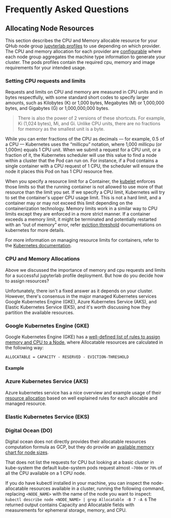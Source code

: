 # Frequently Asked Questions

## Allocating Node Resources
   This section describes the CPU and Memory allocable resource for your QHub node group [jupyterlab profiles](https://docs.qhub.dev/en/stable/source/05_reference/02_system_maintenance.html?highlight=node%20groups#setting-specific-jupyterlab-profile-to-run-on-a-nodegroup) to use depending on which provider. The CPU and memory allocation for each provider are [configurable](https://docs.qhub.dev/en/stable/source/02_get_started/04_configuration.html?highlight=profiles#provider-infrastructure) where each node group aggregates the machine type information to generate your cluster. The pods profiles contain the required cpu, memory and image requirements for your intended usage.
### Setting CPU requests and limits
   Requests and limits on CPU and memory are measured in CPU units and in bytes respectfully, with some standard short codes to specify larger amounts, such as Kilobytes (K) or 1,000 bytes, Megabytes (M) or 1,000,000 bytes, and Gigabytes (G) or 1,000,000,000 bytes.

   > There is also the power of 2 versions of these shortcuts. For example, Ki (1,024 bytes), Mi, and Gi. Unlike CPU units, there are no fractions for memory as the smallest unit is a byte.

   While you can enter fractions of the CPU as decimals — for example, 0.5 of a CPU — Kubernetes uses the “millicpu” notation, where 1,000 millicpu (or 1,000m) equals 1 CPU unit.
   When we submit a request for a CPU unit, or a fraction of it, the Kubernetes scheduler will use this value to find a node within a cluster that the Pod can run on. For instance, if a Pod contains a single container with a CPU request of 1 CPU, the scheduler will ensure the node it places this Pod on has 1 CPU resource free.

   When you specify a resource limit for a Container, the [kubelet](https://kubernetes.io/docs/reference/command-line-tools-reference/kubelet/) enforces those limits so that the running container is not allowed to use more of that resource than the limit you set. If we specify a CPU limit, Kubernetes will try to set the container's upper CPU usage limit. This is not a hard limit, and a container may or may not exceed this limit depending on the containerization technology. Memory limits work in a similar way to CPU limits except they are enforced in a more strict manner. If a container exceeds a memory limit, it might be terminated and potentially restarted with an “out of memory” error, refer [eviction threshold](https://kubernetes.io/docs/concepts/scheduling-eviction/node-pressure-eviction/#eviction-thresholds) documentations on kubernetes for more details.

   For more information on managing resource limits for containers, refer to the [Kubernetes documentation](https://kubernetes.io/docs/concepts/configuration/manage-compute-resources-container/).

### CPU and Memory Allocations
   Above we discussed the importance of memory and cpu requests and limits for a successful jupyterlab profile deployment. But how do you decide how to assign resources?

   Unfortunately, there isn't a fixed answer as it depends on your cluster. However, there's consensus in the major managed Kubernetes services Google Kubernetes Engine (GKE), Azure Kubernetes Service (AKS), and Elastic Kubernetes Service (EKS), and it's worth discussing how they partition the available resources.

### Google Kubernetes Engine (GKE)
   Google Kubernetes Engine (GKE) has a [well-defined list of rules to assign memory and CPU to a Node](https://cloud.google.com/kubernetes-engine/docs/concepts/cluster-architecture#memory_cpu), where Allocatable resources are calculated in the following way:

   `ALLOCATABLE = CAPACITY - RESERVED - EVICTION-THRESHOLD`

#### Example

### Azure Kubernetes Service (AKS)
   Azure kubernetes service has a nice overview and example usage of their [resource allocation](https://docs.microsoft.com/en-us/azure/aks/concepts-clusters-workloads#resource-reservations) based on well explained rules for each allocable and managed resource.

### Elastic Kubernetes Service (EKS)

### Digital Ocean (DO)

   Digital ocean does not directly provides their allocatable resources computation formula as GCP, but they do provide an [available memory chart for node sizes](https://www.digitalocean.com/docs/kubernetes/#allocatable-memory).

   That does not list the requests for CPU but looking at a basic cluster in kube-system the default kube-system pods request almost `~700m` or `70%` of all the CPU available on a 1 CPU node.

If you do have kubectl installed in your machine, you can inspect the node-allocatable resources available in a cluster, running the following command, replacing `<NODE_NAME>` with the name of the node you want to inspect:
`kubectl describe node <NODE_NAME> | grep Allocatable -B 7 -A 6`
The returned output contains Capacity and Allocatable fields with measurements for ephemeral storage, memory, and CPU.

